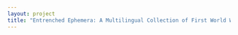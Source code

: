 ```yaml
--- 
layout: project 
title: "Entrenched Ephemera: A Multilingual Collection of First World War Postcards, Posters, Photos, Pamphlets, and Scrapbooks from the Blavatnik Archive and McGill University Library and Archives" 
---
```



